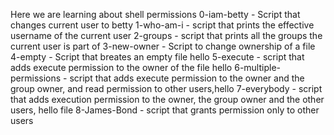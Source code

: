 Here we are learning about shell permissions
0-iam-betty - Script that changes current user to betty
1-who-am-i - script that prints the effective username of the current user
2-groups - script that prints all the groups the current user is part of
3-new-owner - Script to change ownership of a file
4-empty - Script that breates an empty file hello
5-execute - script that adds execute permission to the owner of the file hello
6-multiple-permissions -  script that adds execute permission to the owner and the group owner, and read permission to other users,hello
7-everybody - script that adds execution permission to the owner, the group owner and the other users, hello file
8-James-Bond - script that grants permission only to other users
